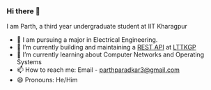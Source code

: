 ### Hi there 👋

I am Parth, a third year undergraduate student at IIT Kharagpur

- :book: I am pursuing a major in Electrical Engineering.
- 🔭 I’m currently building and maintaining a [REST API](https://github.com/lttkgp/C-3PO) at [LTTKGP](https://lttkgp.com)
- 🌱 I’m currently learning about Computer Networks and Operating Systems
- 📫 How to reach me: Email - parthparadkar3@gmail.com
- 😄 Pronouns: He/Him
